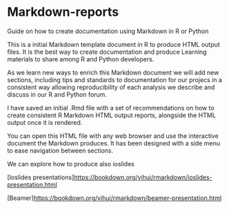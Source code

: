 # Markdown-reports
Guide on how to create documentation using Markdown in R or Python

This is a initial Markdown template document in R to produce HTML output files. It is the best way to create documentation and produce Learning materials to share among R and Python developers. 

As we learn new ways to enrich this Markdown document we will add new sections, including tips and standards to documentation for our projecs in a consistent way allowing reproducibility of each analysis we describe and discuss in our R and Python forum. 

I have saved an initial .Rmd file with a set of recommendations on how to create consistent R Markdown HTML output reports, alongside the HTML output once it is rendered. 

You can open this HTML file with any web browser and use the interactive document the Markdown produces. It has been designed with a side menu to ease navigation between sections.

We can explore how to produce also ioslides  

[Ioslides presentations]<https://bookdown.org/yihui/rmarkdown/ioslides-presentation.html>

[Beamer]<https://bookdown.org/yihui/rmarkdown/beamer-presentation.html>
